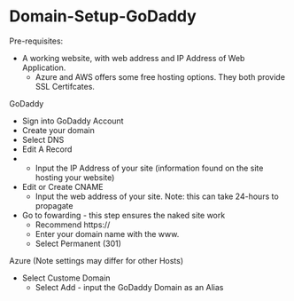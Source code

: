 # Domain-Setup-GoDaddy

Pre-requisites: 
* A working website, with web address and IP Address of Web Application.
  * Azure and AWS offers some free hosting options. They both provide SSL Certifcates. 

GoDaddy 
* Sign into GoDaddy Account
* Create your domain
* Select DNS
* Edit A Record
* * Input the IP Address of your site (information found on the site hosting your website) 
* Edit or Create CNAME
  * Input the web address of your site. Note: this can take 24-hours to propagate
* Go to fowarding - this step ensures the naked site work 
  * Recommend https://
  * Enter your domain name with the www. 
  * Select Permanent (301)
 
Azure (Note settings may differ for other Hosts)
* Select Custome Domain
  * Select Add - input the GoDaddy Domain as an Alias 
